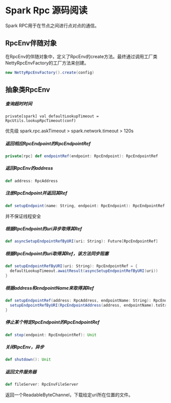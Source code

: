 

# Spark Rpc 源码阅读

Spark RPC用于在节点之间进行点对点的通信。

## RpcEnv伴随对象

在RpcEnv的伴随对象中，定义了RpcEnv的create方法。最终通过调用工厂类NettyRpcEnvFactory的工厂方法来创建。

```scala
new NettyRpcEnvFactory().create(config)
```

## 抽象类RpcEnv

##### 查询超时时间

```
private[spark] val defaultLookupTimeout = RpcUtils.lookupRpcTimeout(conf)
```

优先级 spark.rpc.askTimeout > spark.network.timeout > 120s

##### 返回相应RpcEndpoint的RpcEndpointRef

```scala
private[rpc] def endpointRef(endpoint: RpcEndpoint): RpcEndpointRef
```

##### 返回RpcEnv的address

```scala
def address: RpcAddress
```

##### 注册RpcEndpoint并返回其Ref

```scala
def setupEndpoint(name: String, endpoint: RpcEndpoint): RpcEndpointRef
```

并不保证线程安全

##### 根据RpcEndpoint的uri异步取得其Ref

```scala
def asyncSetupEndpointRefByURI(uri: String): Future[RpcEndpointRef]
```

##### 根据RpcEndpoint的uri取得其Ref，该方法同步阻塞

```scala
def setupEndpointRefByURI(uri: String): RpcEndpointRef = {
  defaultLookupTimeout.awaitResult(asyncSetupEndpointRefByURI(uri))
}
```

##### 根据address和endpointName来取得其Ref

```scala
def setupEndpointRef(address: RpcAddress, endpointName: String): RpcEndpointRef = {
  setupEndpointRefByURI(RpcEndpointAddress(address, endpointName).toString)
}
```

##### 停止某个特定RpcEndpoint的RpcEndpointRef

```scala
def stop(endpoint: RpcEndpointRef): Unit
```

##### 关闭RpcEnv，异步

```scala
def shutdown(): Unit
```

##### 返回文件服务器

```scala
def fileServer: RpcEnvFileServer
```

返回一个ReadableByteChannel，下载给定uri所在位置的文件。
